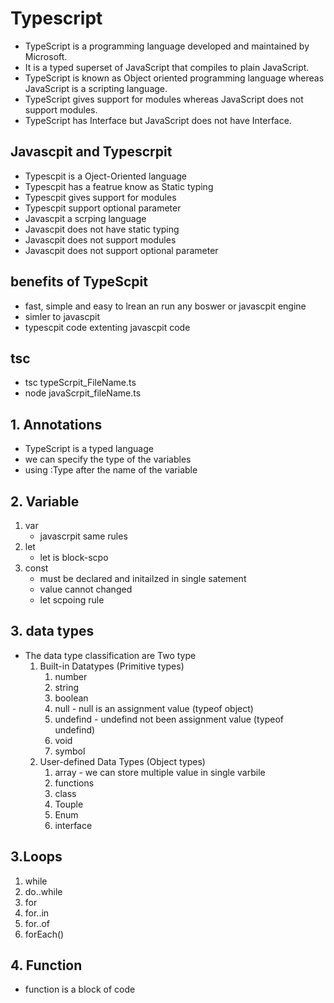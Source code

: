# Typescript

- TypeScript is a programming language developed and maintained by Microsoft.
- It is a typed superset of JavaScript that compiles to plain JavaScript.
- TypeScript is known as Object oriented programming language whereas JavaScript is a scripting language.
- TypeScript gives support for modules whereas JavaScript does not support modules.
- TypeScript has Interface but JavaScript does not have Interface.

## Javascpit and Typescrpit

- Typescpit is a Oject-Oriented language
- Typescpit has a featrue know as Static typing
- Typescpit gives support for modules
- Typescpit support optional parameter
- Javascpit a scrping language
- Javascpit does not have static typing
- Javascpit does not support modules
- Javascpit does not support optional parameter

## benefits of TypeScpit

- fast, simple and easy to lrean an run any boswer or javascpit engine
- simler to javascpit
- typescpit code extenting javascpit code

## tsc

- tsc typeScrpit_FileName.ts
- node javaScrpit_fileName.ts

## 1. Annotations

- TypeScript is a typed language
- we can specify the type of the variables
- using :Type after the name of the variable

## 2. Variable

1. var
   - javascrpit same rules
2. let
   - let is block-scpo
3. const
   - must be declared and initailzed in single satement
   - value cannot changed
   - let scpoing rule

## 3. data types

- The data type classification are Two type
  1.  Built-in Datatypes (Primitive types)
      1. number
      2. string
      3. boolean
      4. null - null is an assignment value (typeof object)
      5. undefind - undefind not been assignment value (typeof undefind)
      6. void
      7. symbol
  2.  User-defined Data Types (Object types)
      1. array - we can store multiple value in single varbile
      2. functions
      3. class
      4. Touple
      5. Enum
      6. interface

## 3.Loops

1.  while
2.  do..while
3.  for
4.  for..in
5.  for..of
6.  forEach()

## 4. Function

- function is a block of code
